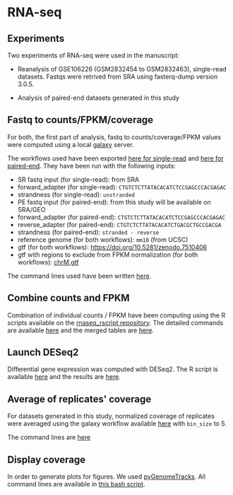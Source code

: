 # RNA-seq

## Experiments

Two experiments of RNA-seq were used in the manuscript:

- Reanalysis of GSE106226 (GSM2832454 to GSM2832463), single-read datasets. Fastqs were retrived from SRA using fasterq-dump version 3.0.5.

- Analysis of paired-end datasets generated in this study

## Fastq to counts/FPKM/coverage

For both, the first part of analysis, fastq to counts/coverage/FPKM values were computed using a local [galaxy](https://doi.org/10.1093/nar/gkac247) server.

The workflows used have been exported [here for single-read](./Galaxy-Workflow-RNAseq_SingleRead.ga) and [here for paired-end](./Galaxy-Workflow-RNAseq_PE.ga). They have been run with the following inputs:
- SR fastq input (for single-read): from SRA
- forward_adapter (for single-read): `CTGTCTCTTATACACATCTCCGAGCCCACGAGAC`
- strandness (for single-read): `unstranded`
- PE fastq input (for paired-end): from this study will be available on SRA/GEO
- forward_adapter (for paired-end): `CTGTCTCTTATACACATCTCCGAGCCCACGAGAC`
- reverse_adapter (for paired-end): `CTGTCTCTTATACACATCTGACGCTGCCGACGA`
- strandness (for paired-end): `stranded - reverse`
- reference genome (for both workflows): `mm10` (from UCSC)
- gtf (for both workflows): https://doi.org/10.5281/zenodo.7510406
- gtf with regions to exclude from FPKM normalization  (for both workflows): [chrM.gtf](./chrM.gtf)

The command lines used have been written [here](./RNA-seq_preprocessing_CL.sh).

## Combine counts and FPKM

Combination of individual counts / FPKM have been computing using the R scripts available on the [rnaseq_rscript repository](https://github.com/lldelisle/rnaseq_rscripts/). The detailed commands are available [here](./merge_tables.sh) and the merged tables are [here](./mergedTables/).

## Launch DESeq2

Differential gene expression was computed with DESeq2. The R script is available [here](./DESeq2.R) and the results are [here](./DESeq2_pairwise/).

## Average of replicates' coverage

For datasets generated in this study, normalized coverage of replicates were averaged using the galaxy workflow available [here](./Galaxy-Workflow-Average_Bigwig_between_replicates.ga) with `bin_size` to 5.

The command lines are [here](./Average_Bigwig.sh)

## Display coverage

In order to generate plots for figures. We used [pyGenomeTracks](https://github.com/deeptools/pyGenomeTracks). All command lines are available in [this bash script](./pgt.sh).
